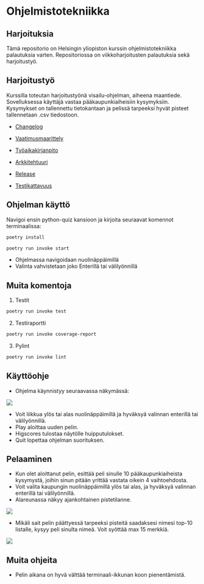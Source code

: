 # Ohjelmistotekniikka

## Harjoituksia

Tämä repositorio on Helsingin yliopiston kurssin ohjelmistotekniikka palautuksia varten.
Repositoriossa on viikkoharjoitusten palautuksia sekä harjoitustyö.

## Harjoitustyö

Kurssilla toteutan harjoitustyönä visailu-ohjelman, aiheena maantiede.
Sovelluksessa käyttäjä vastaa pääkaupunkiaiheisiin kysymyksiin.
Kysymykset on tallennettu tietokantaan ja pelissä tarpeeksi hyvät pisteet
tallennetaan .csv tiedostoon.

- [Changelog](python-quiz/dokumentaatio/changelog.md)

- [Vaatimusmaarittely](python-quiz/dokumentaatio/vaatimusmaarittely.md)

- [Työaikakirjanpito](python-quiz/dokumentaatio/tuntikirjanpito.md)

- [Arkkitehtuuri](python-quiz/dokumentaatio/arkkitehtuuri.md)

- [Release](https://github.com/juhaaa/ot-harjoitustyo/releases)

- [Testikattavuus](python-quiz/dokumentaatio/testidokumentti.md)

## Ohjelman käyttö

Navigoi ensin python-quiz kansioon ja kirjoita seuraavat komennot terminaalissa:

```bash
poetry install

poetry run invoke start
```

- Ohjelmassa navigoidaan nuolinäppäimillä
- Valinta vahvistetaan joko Enterillä tai välilyönnillä

## Muita komentoja

1. Testit

```bash
poetry run invoke test
```

2. Testiraportti

```bash
poetry run invoke coverage-report
```

3. Pylint

```bash
poetry run invoke lint
```

## Käyttöohje

- Ohjelma käynnistyy seuraavassa näkymässä:

![](.python-quiz/dokumentaatio/kuvat/start.png)

- Voit liikkua ylös tai alas nuolinäppäimillä ja hyväksyä valinnan enterillä tai välilyönnillä.
- Play aloittaa uuden pelin.
- Higscores tulostaa näytölle huipputulokset.
- Quit lopettaa ohjelman suorituksen.

## Pelaaminen

- Kun olet aloittanut pelin, esittää peli sinulle 10 pääkaupunkiaiheista kysymystä,
joihin sinun pitään yrittää vastata oikein 4 vaihtoehdosta.
- Voit valita kaupungin nuolinäppäimillä ylös tai alas, ja hyväksyä valinnan enterillä
tai välilyönnillä.
- Alareunassa näkyy ajankohtainen pistetilanne. 

![](python-quiz/dokumentaatio/kuvat/game.png)

- Mikäli sait pelin päättyessä tarpeeksi pisteitä saadaksesi nimesi top-10 listalle,
kysyy peli sinulta nimeä. Voit syöttää max 15 merkkiä.

![](.python-quiz/dokumentaatio/kuvat/user_name.png) 


## Muita ohjeita

- Pelin aikana on hyvä välttää terminaali-ikkunan koon pienentämistä.
		

